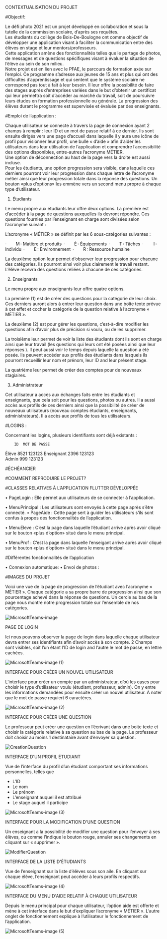 CONTEXTUALISATION DU PROJET
 
#Objectif: 

Le défi photo 2021 est un projet développé en collaboration et sous la tutelle de la commission scolaire, d’après ses requêtes.  
Les étudiants du collège de Bois-De-Boulogne ont comme objectif de développer une application visant à faciliter la communication entre des élèves en stage et leur mentors/professeurs.  
Cette application amène des fonctionnalités telles que le partage de photos, de messages et de questions spécifiques visant à évaluer la situation de l’élève au sein de son milieu.  
Notre projet est en lien avec le PFAE, le parcours de formation axée sur l’emploi. Ce programme s’adresse aux jeunes de 15 ans et plus qui ont des difficultés d’apprentissage et qui sentent que le système scolaire ne correspond pas tout à fait à leur besoin. Il leur offre la possibilité de faire des stages auprès d’entreprises variées dans le but d’obtenir un certificat qui leur permettra soit d’accéder au marché du travail, soit de poursuivre leurs études en formation professionnelle ou générale. 
La progression des élèves durant le programme est supervisée et évaluée par des enseignants.
 
#Emploi de l’application : 

Chaque utilisateur se connecte à travers la page de connexion ayant 2 champs à remplir : leur ID et un mot de passe relatif à ce dernier. 
Ils sont ensuite dirigés vers une page d’accueil dans laquelle il y aura une icône de profil pour visionner leur profil, une bulle « d’aide » afin d’aider les utilisateurs dans leur utilisation de l’application et comprendre l’accessibilité des options disponibles, entre-autres l’acronyme MÉTIER.  
Une option de déconnection au haut de la page vers la droite est aussi incluse.  
Pour les étudiants, une option progression sera visible, dans laquelle ces derniers pourront voir leur progression dans chaque lettre de l’acronyme métier ainsi que leur progression totale dans la réponse des questions.
Un bouton «plus d’options» les emmène vers un second menu propre 
à chaque type d’utilisateur.

1.	Étudiants

Le menu propre aux étudiants leur offre deux options. La première est d’accéder à la page de questions auxquelles ils devront répondre. Ces questions fournies par l’enseignant en charge sont divisées selon l’acronyme suivant :
 
L’acronyme « MÉTIER » se définit par les 6 sous-catégories suivantes :

·         M : Matière et produits  
·         É : Équipements  
·         T : Tâches  
·          I : Individu  
·         E : Environnement  
·         R : Ressource humaine  

La deuxième option leur permet d’observer leur progression pour chacune des catégories. Ils pourront ainsi voir plus clairement le travail restant.  L’élève recevra des questions reliées à chacune de ces catégories.


2.	Enseignants


Le menu propre aux enseignants leur offre quatre options. 

La première (1) est de créer des questions pour la catégorie de leur choix.  Ces derniers auront alors à entrer leur question dans une boîte texte prévue à cet effet et cocher la catégorie de la question relative à l’acronyme « MÉTIER ».

La deuxième (2) est pour gérer les questions, c’est-à-dire modifier les questions afin d’avoir plus de précision si voulu, ou de les supprimer.

La troisième leur permet de voir la liste des étudiants dont ils sont en charge ainsi que leur travail (les questions qui leurs ont été posées ainsi que leur réponses ).  Il peut aussi voir le temps depuis laquelle la question a été posée.
Ils peuvent accéder aux profils des étudiants dans lesquels ils pourront recueillir leur nom et prénom, leur ID and leur présent stage.

La quatrième leur permet de créer des comptes pour de nouveaux stagiaires.


3.	Administrateur


Cet utilisateur a accès aux échanges faits entre les étudiants et enseignants, que cela soit pour les questions, photos ou autres.   Il a aussi accès aux profils de ces derniers ainsi que la possibilité de créer de nouveaux utilisateurs (nouveau comptes étudiants,  enseignants,  administrateurs).  Il a accès aux profils de tous les utilisateurs.


#LOGINS : 

Concernant les logins, plusieurs identifiants sont déjà existants :

		ID	MOT DE PASSE

Élève		8521	123123
Enseignant	2396	123123	
Admin		999	123123

 
#ÉCHÉANCIER 
 
 





 
#COMMENT REPRODUIRE LE PROJET?  
 
 
 
 
 
 
 
 
 
 
 
#CLASSES RELATIVES À L’APPLICATION FLUTTER DÉVELOPPÉE 
 
 
•	PageLogin : Elle permet aux utilisateurs de se connecter à l’application. 

 
•	MenuPrincipal : Les utilisateurs sont envoyés à cette page après s’être connecté. 
•	PageAide : Cette page sert à guider les utilisateurs s’ils sont confus à propos des fonctionnalités de l’application.
 
•	MenuEleve : C’est la page dans laquelle l’étudiant arrive après avoir cliqué sur le bouton «plus d’option» situé dans le menu principal. 
 
•	MenuProf : C’est la page dans laquelle l’enseigant arrive après avoir cliqué sur le bouton «plus d’option» situé dans le menu principal. 
 
 
#Différentes fonctionnalités de l’application 
 
•	Connexion automatique: 
•	 Envoi de photos : 
 
#IMAGES DU PROJET

Voici une vue de la page de progression de l’étudiant avec l’acronyme « MÉTIER ».  Chaque catégorie a sa propre barre de progression  ainsi que son pourcentage achevé dans la réponse de questions.  Un cercle au bas de la page nous montre notre progression totale sur l’ensemble de nos catégories.


![MicrosoftTeams-image](https://user-images.githubusercontent.com/79108574/118507147-f649a480-b6fb-11eb-8f7f-d4087b87b563.png)






PAGE DE LOGIN

Ici nous pouvons observer la page de login dans laquelle chaque utilisateur devra entrer ses identifiants afin d’avoir accès à son compte.  2 Champs sont visibles, soit l’un étant l’ID de login and l’autre le mot de passe, en lettre cachées.



![MicrosoftTeams-image (1)](https://user-images.githubusercontent.com/79108574/118507166-fb0e5880-b6fb-11eb-9160-fd9b3ba22758.png)








INTERFACE POUR CRÉER UN NOUVEL UTILISATEUR

L’interface pour créer un compte par un administrateur, d’où les cases pour choisir le type d’utilisateur voulu (étudiant, professeur, admin).  On y entre les informations demandées pour ensuite créer un nouvel utilisateur.  À noter que le mot de passe requiert 6 caractères.



![MicrosoftTeams-image (2)](https://user-images.githubusercontent.com/79108574/118507200-02cdfd00-b6fc-11eb-9119-0122febc6f16.png)





INTERFACE POUR CRÉER UNE QUESTION

Le professeur peut créer une question en l’écrivant dans une boite texte et choisir la catégorie relative à sa question au bas de la page.  Le professeur doit choisir au moins 1 destinataire avant d’envoyer sa question.





![CreationQuestion](https://user-images.githubusercontent.com/79108574/118507569-593b3b80-b6fc-11eb-97e9-4be98f9dc9e6.PNG)







INTERFACE D'UN PROFIL ÉTUDIANT

Vue de l’interface du profil d’un étudiant comportant ses informations personnelles, telles que 

-	L’ID
-	Le nom
-	Le prénom
-	L’enseignant auquel il est attribué
-	Le stage auquel il participe


![MicrosoftTeams-image (3)](https://user-images.githubusercontent.com/79108574/118507623-67895780-b6fc-11eb-8fb8-d3d0bdfd090b.png)



INTERFACE POUR LA MODIFICATION  D'UNE QUESTION

Un enseignant a la possibilité de modifier une question pour l’envoyer à ses élèves, ou comme l’indique le bouton rouge, annuler ses changements en cliquant sur « supprimer ».



![ModifierQuestion](https://user-images.githubusercontent.com/79108574/118507634-6bb57500-b6fc-11eb-8040-9b166aa92b61.PNG)




INTERFACE DE LA LISTE D'ÉTUDIANTS

Vue de l’enseignant sur la liste d’élèves sous
son aile.  En cliquant sur chaque élève, 
  l’enseignant peut accéder à leurs profils
         respectifs.



![MicrosoftTeams-image (4)](https://user-images.githubusercontent.com/79108574/118507670-73751980-b6fc-11eb-9a3d-92f335b74763.png)




INTERFACE DU MENU D'AIDE RELATIF À CHAQUE UTILISATEUR
	
Depuis le menu principal pour chaque utilisateur, l’option aide est offerte et mène à cet interface dans le but d’expliquer l’acronyme « MÉTIER ».  L’autre onglet de fonctionnement explique à l’utilisateur le fonctionnement de l’application.



![MicrosoftTeams-image (5)](https://user-images.githubusercontent.com/79108574/118507683-75d77380-b6fc-11eb-8d33-f3b909303b8b.png)




